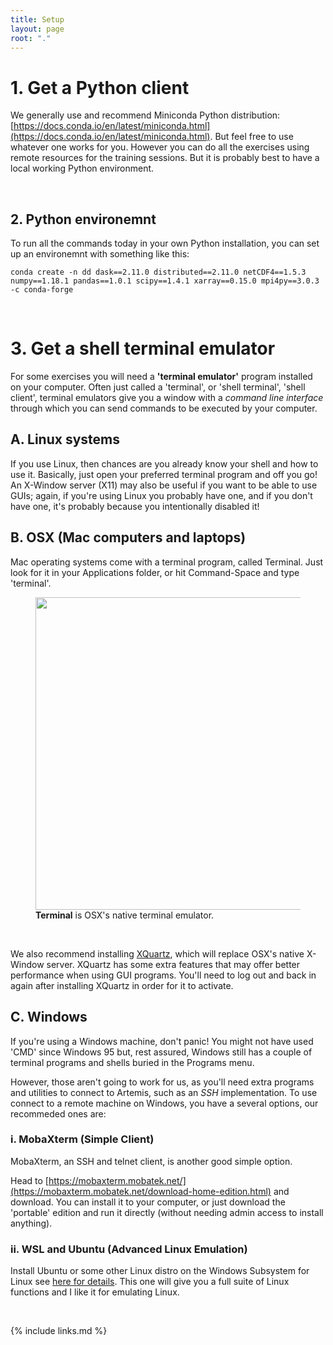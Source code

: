 ```yaml
---
title: Setup
layout: page
root: "."
---
```


# 1. Get a Python client
We generally use and recommend Miniconda Python distribution: [https://docs.conda.io/en/latest/miniconda.html](https://docs.conda.io/en/latest/miniconda.html). But feel free to use whatever one works for you.
However you can do all the exercises using remote resources for the training sessions. But it is probably best to have a local working Python environment.

<br>

## 2. Python environemnt
To run all the commands today in your own Python installation, you can set up an environemnt with something like this:

~~~
conda create -n dd dask==2.11.0 distributed==2.11.0 netCDF4==1.5.3 numpy==1.18.1 pandas==1.0.1 scipy==1.4.1 xarray==0.15.0 mpi4py==3.0.3 -c conda-forge
~~~

<br>

# 3. Get a shell terminal emulator

For some exercises you will need a **'terminal emulator'** program installed on your computer. Often just called a 'terminal', or 'shell terminal', 'shell client', terminal emulators give you a window with a _command line interface_ through which you can send commands to be executed by your computer.

## A. Linux systems

If you use Linux, then chances are you already know your shell and how to use it. Basically, just open your preferred terminal program and off you go! An X-Window server (X11) may also be useful if you want to be able to use GUIs; again, if you're using Linux you probably have one, and if you don't have one, it's probably because you intentionally disabled it!


## B. OSX (Mac computers and laptops)

Mac operating systems come with a terminal program, called Terminal. Just look for it in your Applications folder, or hit Command-Space and type 'terminal'.

<figure>
  <img src="{{ page.root }}/fig/s_terminal_app.png" width="500">
  <figcaption> <b>Terminal</b> is OSX's native terminal emulator.</figcaption>
</figure><br>

We also recommend installing [XQuartz](https://www.xquartz.org/), which will replace OSX's native X-Window server. XQuartz has some extra features that may offer better performance when using GUI programs. You'll need to log out and back in again after installing XQuartz in order for it to activate.

## C. Windows

If you're using a Windows machine, don't panic! You might not have used 'CMD' since Windows 95 but, rest assured, Windows still has a couple of terminal programs and shells buried in the Programs menu.

However, those aren't going to work for us, as you'll need extra programs and utilities to connect to Artemis, such as an _SSH_ implementation. To use connect to a remote machine on Windows, you have a several options, our recommeded ones are:

### i. MobaXterm (Simple Client)

MobaXterm, an SSH and telnet client, is another good simple option.

Head to [https://mobaxterm.mobatek.net/](https://mobaxterm.mobatek.net/download-home-edition.html) and download. You can install it to your computer, or just download the 'portable' edition and run it directly (without needing admin access to install anything). 

### ii. WSL and Ubuntu (Advanced Linux Emulation)

Install Ubuntu or some other Linux distro on the Windows Subsystem for Linux see [here for details](https://ubuntu.com/tutorials/tutorial-ubuntu-on-windows#1-overview). This one will give you a full suite of Linux functions and I like it for emulating Linux.

<br>


{% include links.md %}
